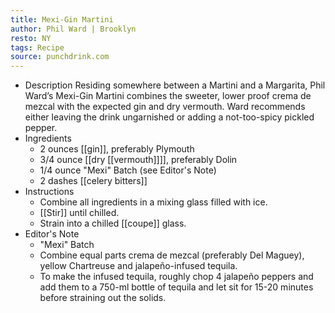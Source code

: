 ```yaml
---
title: Mexi-Gin Martini
author: Phil Ward | Brooklyn
resto: NY
tags: Recipe
source: punchdrink.com
---
```


- Description
  Residing somewhere between a Martini and a Margarita, Phil Ward’s Mexi-Gin Martini combines the sweeter, lower proof crema de mezcal with the expected gin and dry vermouth. Ward recommends either leaving the drink ungarnished or adding a not-too-spicy pickled pepper.
- Ingredients
  * 2 ounces [[gin]], preferably Plymouth
  * 3/4 ounce [[dry [[vermouth]]]], preferably Dolin
  * 1/4 ounce "Mexi" Batch (see Editor\'s Note)
  * 2 dashes [[celery bitters]]
- Instructions
  * Combine all ingredients in a mixing glass filled with ice.
  * [[Stir]] until chilled.
  * Strain into a chilled [[coupe]] glass.
- Editor\'s Note
  * "Mexi" Batch
  * Combine equal parts crema de mezcal (preferably Del Maguey), yellow Chartreuse and jalapeño-infused tequila.
  * To make the infused tequila, roughly chop 4 jalapeño peppers and add them to a 750-ml bottle of tequila and let sit for 15-20 minutes before straining out the solids.